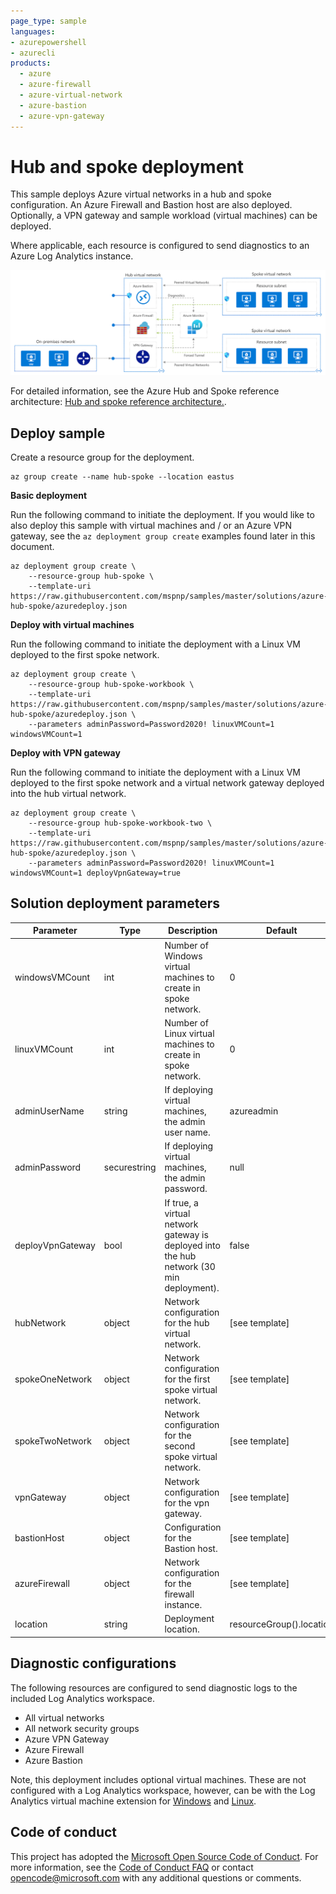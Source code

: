 ```yaml
---
page_type: sample
languages:
- azurepowershell
- azurecli
products:
  - azure
  - azure-firewall
  - azure-virtual-network
  - azure-bastion
  - azure-vpn-gateway
---
```


# Hub and spoke deployment

This sample deploys Azure virtual networks in a hub and spoke configuration. An Azure Firewall and Bastion host are also deployed. Optionally, a VPN gateway and sample workload (virtual machines) can be deployed. 

Where applicable, each resource is configured to send diagnostics to an Azure Log Analytics instance.

![Hub and spoke architectural diagram.](images/hub-spoke.png)

For detailed information, see the Azure Hub and Spoke reference architecture: [Hub and spoke reference architecture.](https://docs.microsoft.com/azure/architecture/reference-architectures/hybrid-networking/hub-spoke).

## Deploy sample

Create a resource group for the deployment.

```azurecli-interactive
az group create --name hub-spoke --location eastus
```

**Basic deployment**

Run the following command to initiate the deployment. If you would like to also deploy this sample with virtual machines and / or an Azure VPN gateway, see the `az deployment group create` examples found later in this document.

```azurecli-interactive
az deployment group create \
    --resource-group hub-spoke \
    --template-uri https://raw.githubusercontent.com/mspnp/samples/master/solutions/azure-hub-spoke/azuredeploy.json
```

**Deploy with virtual machines**

Run the following command to initiate the deployment with a Linux VM deployed to the first spoke network.

```azurecli-interactive
az deployment group create \
    --resource-group hub-spoke-workbook \
    --template-uri https://raw.githubusercontent.com/mspnp/samples/master/solutions/azure-hub-spoke/azuredeploy.json \
    --parameters adminPassword=Password2020! linuxVMCount=1 windowsVMCount=1
```

**Deploy with VPN gateway**

Run the following command to initiate the deployment with a Linux VM deployed to the first spoke network and a virtual network gateway deployed into the hub virtual network.

```azurecli-interactive
az deployment group create \
    --resource-group hub-spoke-workbook-two \
    --template-uri https://raw.githubusercontent.com/mspnp/samples/master/solutions/azure-hub-spoke/azuredeploy.json \
    --parameters adminPassword=Password2020! linuxVMCount=1 windowsVMCount=1 deployVpnGateway=true
```

## Solution deployment parameters

| Parameter | Type | Description | Default |
|---|---|---|--|
| windowsVMCount | int | Number of Windows virtual machines to create in spoke network. | 0 |
| linuxVMCount | int | Number of Linux virtual machines to create in spoke network. | 0 |
| adminUserName | string | If deploying virtual machines, the admin user name. | azureadmin |
| adminPassword | securestring | If deploying virtual machines, the admin password. | null |
| deployVpnGateway | bool | If true, a virtual network gateway is deployed into the hub network (30 min deployment). | false |
| hubNetwork | object | Network configuration for the hub virtual network. | [see template] |
| spokeOneNetwork | object | Network configuration for the first spoke virtual network. | [see template] |
| spokeTwoNetwork | object | Network configuration for the second spoke virtual network. | [see template] |
| vpnGateway | object | Network configuration for the vpn gateway. | [see template] |
| bastionHost | object | Configuration for the Bastion host. | [see template] |
| azureFirewall | object | Network configuration for the firewall instance. | [see template] |
| location | string | Deployment location. | resourceGroup().location | 

## Diagnostic configurations

The following resources are configured to send diagnostic logs to the included Log Analytics workspace.

- All virtual networks
- All network security groups
- Azure VPN Gateway
- Azure Firewall
- Azure Bastion

Note, this deployment includes optional virtual machines. These are not configured with a Log Analytics workspace, however, can be with the Log Analytics virtual machine extension for [Windows](https://docs.microsoft.com/azure/virtual-machines/extensions/oms-windows) and [Linux](https://docs.microsoft.com/azure/virtual-machines/extensions/oms-linux).

## Code of conduct

This project has adopted the [Microsoft Open Source Code of Conduct](https://opensource.microsoft.com/codeofconduct/). For more information, see the [Code of Conduct FAQ](https://opensource.microsoft.com/codeofconduct/faq/) or contact [opencode@microsoft.com](mailto:opencode@microsoft.com) with any additional questions or comments.
